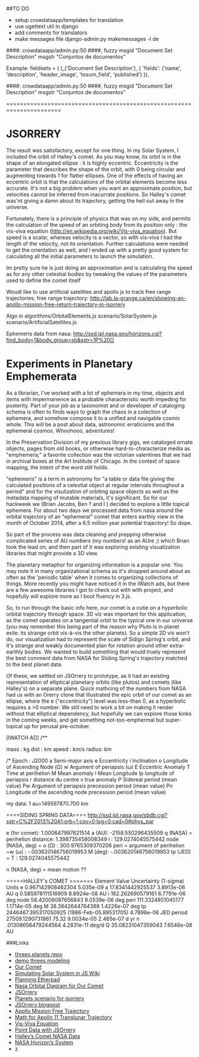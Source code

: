 
##TO DO
* setup crowdataapp/templates for translation
* use ugettext util in django
* add comments for translators
* make messages file django-admin.py makemessages -l de



####: crowdataapp/admin.py:50
####, fuzzy
msgid "Document Set Description"
msgstr "Conjuntos de documentos"



Example:
fieldsets = (
        (_('Document Set Description'), {
            'fields': ('name', 'description', 'header_image', 'tosum_field', 'published')
        }),

####: crowdataapp/admin.py:50
####, fuzzy
msgid "Document Set Description"
msgstr "Conjuntos de documentos"

======================================================================

JSORRERY
========
The result was satisfactory, except for one thing. In my Solar System, I included the orbit of Halley's comet. As you may know, its orbit is in the shape of an elongated ellipse : it is highly eccentric. Eccentricity is the parameter that describes the shape of the orbit, with 0 being circular and augmenting towards 1 for flatter ellipses. One of the effects of having an eccentric orbit is that the calculations of the orbital elements become less accurate. It's not a big problem when you want an approximate position, but velocities cannot be inferred from inacurrate positions. So Halley's comet was'nt giving a damn about its trajectory, getting the hell out away in the universe.

Fortunately, there is a principle of physics that was on my side, and permits the calculation of the speed of an orbiting body from its position only : the vis-viva equation (http://en.wikipedia.org/wiki/Vis-viva_equation). But speed is a scalar, whereas velocity is a vector, so with vis-viva I had the length of the velocity, not its orientation. Further calculations were needed to get the orientation as well, and I ended up with a pretty good system for calculating all the initial parameters to launch the simulation.

Im pretty sure he is just doing an approximation and is calculating the speed as for any other celestial bodies by tweaking the values of the parameters used to define the comet itself

Woudl like to use artificial satellites and apollo js to track free range trajectories:
free range trajectory: http://lab.la-grange.ca/en/showing-an-apollo-mission-free-return-trajectory-in-jsorrery

Algo in algorithms/OrbitalElements.js
scenario/SolarSystem.js
scenario/ArtificialSatellites.js


Ephemeris data from nasa: http://ssd.jpl.nasa.gov/horizons.cgi?find_body=1&body_group=sb&sstr=1P%20[]


Experiments in Planetary Emphemerata
====================================

As a librarian, I've worked with a lot of ephemera in my time, objects and items with impermanence as a probable characteristic worth impeding for posterity. Part of your job as a taxonomist and or developer of cataloging schema is often to finds ways to graph the chaos in a colection of ephemera, and somehow compose it to a unified and navigable cosmic whole. This will be a post about data, astronomic erraticisms and the ephemeral cosmos. Whoohooo, adventures!

In the Preservation Division of my previous library gigs, we cataloged ornate objects, pages from old books, or otherwise hard-to-characterize media as "emphemera;" a favorite collection was the victorian valentines that we had in archival boxes at the Art Institute of Chicago. In the context of space mapping, the intent of the word still holds.

"ephemeris" is a term in astronomy  for "a table or data file giving the calculated positions of a celestial object at regular intervals throughout a period" and for the visulization of orbiting space objects as well as the metadata mapping of mutable materials, it's significant. So for our hackweek we (Brian Jacobs, Ben ? and I ) decided to explore a little topical ephemera. For about two days we processed data from nasa around the orbital trajectory of an "ephemeral" comet that enters earthly view in the month of October 2014, after a 6.5 million year potential trajectory! So dope.

So part of the process was data cleaning and prepping otherwise complicated series of AU numbers (my numbers! as an AUre ;) which Brian took the lead on, and then part of it was exploring existing visualization libraries that might provide a 3D view. 

The planetary metaphor for organizing information is a popular one. You may note it in many organizational schema as it's shopped around about as often as the 'periodic table' when it comes to organizing collections of things. More recently you might have noticed it in the iWatch ads, but there are a few awesome libraries I got to check out with with project, and hopefully will explore more as I boot fluency in 3.js. 

So, to run through the basic info here, our comet is a cutie on a hyperbolic orbital trajectory through space. 3D viz was important for this application, as the comet operates on a tangential orbit to the typical one in our universe (you may remember this being part of the reason why Pluto is in planet exile: its strange orbit vis-à-vis the other planets). So a simple 2D vis won't do, our visualization had to represent the scale of Sidign Spring's orbit, and it's strange and weakly documented plan for rotation around other extra-earthly bodies. We wanted to build something that would truely represent the best comment data from NASA for Sliding Spring's trajectory matched to the best planet data. 

Of these, we settled on JSOrrery to prototype, as it had an existing representation of elliptical planetary orbits (like plutos) and comets (like Halley's) on a separate plane. Quick mathcing of the numbers from NASA had us with an Orerry clone that illustrated the epic orbit of our comet as an ellipse, where the e ("eccentricity") level was less-than 0, as a hyperbolic requires a >0 number. We still need to work a bit on making it render without that elliptical dependency, but hopefully we can explore those kinks in the coming weeks, and get something not-too-emphermal but super-topical up for perusal pre-october. 

[IWATCH AD]
/**

mass : kg
dist : km
apeed : km/s
radius: km

/*
Epoch : J2000
a 	Semi-major axis
   e 	Eccentricity
   i 	Inclination
   o 	Longitude of Ascending Node (Ω)
   w 	Argument of periapsis (ω)
E 	Eccentric Anomaly
   T 	Time at perihelion
   M	Mean anomaly
   l 	Mean Longitude
   lp	longitude of periapsis
   r	distance du centre
   v	true anomaly
   P	Sidereal period (mean value)
Pw	Argument of periapsis precession period (mean value)
Pn	Longitude of the ascending node precession period (mean value)


my data: 1 au=149597870.700 km


====SIDING SPRING DATA====
http://ssd.jpl.nasa.gov/sbdb.cgi?sstr=C%2F2013%20A1;orb=1;cov=0;log=0;cad=0#phys_par

e (for comet): 1.000647997621514
a (AU): -2158.550296435509
q (NASA) = perihelion distance: 1.398735458008349
i : 129.0274045575442
node (NASA, deg) = o (Ω) : 300.9765309370206
peri = argument of perihelion ~w (ω) : -.003620146756019953
M (deg): -.003620146756019953
tp (JED) = T : 129.0274045575442

n (NASA, deg) = mean motion ??

=====HALLEY's COMET =======
 Element	Value	Uncertainty (1-sigma) 	 Units
e	0.967142908462304	5.035e-09
a	17.8341442925537	3.8913e-08	AU
q	0.585978111516909	8.8924e-08	AU
i	162.262690579161	6.7791e-06	deg
node	58.42008097656843	9.0539e-06	deg
peri	111.3324851045177	1.1714e-05	deg
M	38.3842644764388	1.4226e-07	deg
tp	2446467.395317050925
(1986-Feb-05.89531705)	4.7896e-06	JED
period	27509.1290731861
75.32	9.0034e-05
2.465e-07	d
yr
n	.01308656479244564	4.2831e-11	deg/d
Q	35.08231047359043	7.6546e-08	AU



###Links
* [threex.planets repo](https://github.com/jeromeetienne/threex.planets/)
* [demo threes modeling](http://jeromeetienne.github.io/threex.planets/examples/select.html#Mars)
* [Our Comet](http://en.wikipedia.org/wiki/C/2013_A1)
* [Simulating Solar System in JS Wiki](https://github.com/oluckyman/js-planets/blob/master/part1.md)
* [Planning Etherpad](https://etherpad.mozilla.org/HHpHzhb7tC)
* [Nasa Orbital Diagram for Our Comet](http://ssd.jpl.nasa.gov/sbdb.cgi?sstr=C%2F2013%20A1;orb=1;cov=0;log=0;cad=0#phys_par)
* [JSOrrery](https://github.com/auremoser/jsorrery)
* [Planets scenario for jsorrery](https://github.com/mgvez/jsorrery/blob/187479fe4973fb6b33bc3eb9ae8fe725e1be9fe5/js/jsorrery/scenario/CommonCelestialBodies.js)
* [JSOrrery blogpost](http://lab.la-grange.ca/en/building-jsorrery-a-javascript-webgl-solar-system)
* [Apollo Mission Free Trajectory](http://lab.la-grange.ca/en/showing-an-apollo-mission-free-return-trajectory-in-jsorrery)
* [Math for Apollo 11 Translunar Trajectory](http://www.braeunig.us/apollo/apollo11-TLI.htm)
* [Vis-Viva Equation](http://en.wikipedia.org/wiki/Vis-viva_equation)
* [Point Data with JSOrrery](http://lab.la-grange.ca/en/building-jsorrery-a-javascript-webgl-solar-system#show-last-Point)
* [Halley’s Comet NASA Data](http://ssd.jpl.nasa.gov/sbdb.cgi?ID=c00001_0)
* [NASA Horizon’s System](http://ssd.jpl.nasa.gov/sbdb.cgi?ID=c00001_0)
* z

